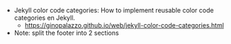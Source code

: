 - Jekyll color code categories: How to implement reusable color code categories en Jekyll.
  - https://ginopalazzo.github.io/web/jekyll-color-code-categories.html
- Note: split the footer into 2 sections
